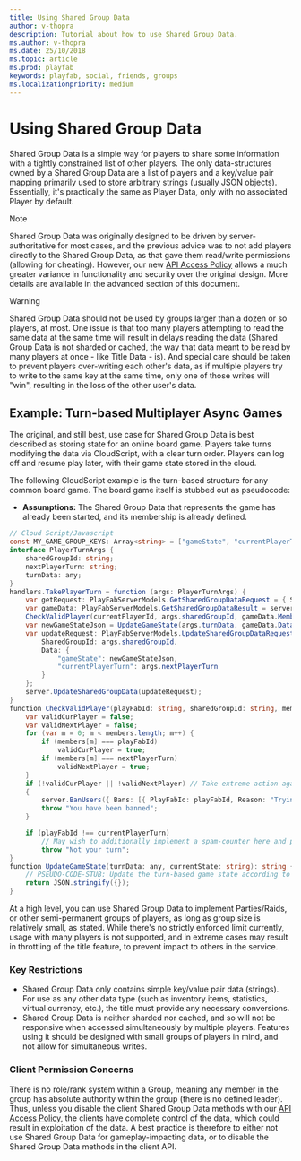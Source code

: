 ```yaml
---
title: Using Shared Group Data
author: v-thopra
description: Tutorial about how to use Shared Group Data.
ms.author: v-thopra
ms.date: 25/10/2018
ms.topic: article
ms.prod: playfab
keywords: playfab, social, friends, groups
ms.localizationpriority: medium
---
```


# Using Shared Group Data

Shared Group Data is a simple way for players to share some information with a tightly constrained list of other players. The only data-structures owned by a Shared Group Data are a list of players and a key/value pair mapping primarily used to store arbitrary strings (usually JSON objects). Essentially, it's practically the same as Player Data, only with no associated Player by default.

> [!NOTE]
> Shared Group Data was originally designed to be driven by server-authoritative for most cases, and the previous advice was to not add players directly to the Shared Group Data, as that gave them read/write permissions (allowing for cheating). However, our new [API Access Policy](../../config/gamemanager/api-access-policy.md) allows a much greater variance in functionality and security over the original design. More details are available in the advanced section of this document.

> [!WARNING]
> Shared Group Data should not be used by groups larger than a dozen or so players, at most. One issue is that too many players attempting to read the same data at the same time will result in delays reading the data (Shared Group Data is not sharded or cached, the way that data meant to be read by many players at once - like Title Data - is). And special care should be taken to prevent players over-writing each other's data, as if multiple players try to write to the same key at the same time, only one of those writes will "win", resulting in the loss of the other user's data. 

## Example: Turn-based Multiplayer Async Games

The original, and still best, use case for Shared Group Data is best described as storing state for an online board game. Players take turns modifying the data via CloudScript, with a clear turn order. Players can log off and resume play later, with their game state stored in the cloud.

The following CloudScript example is the turn-based structure for any common board game. The board game itself is stubbed out as pseudocode:

- **Assumptions:**  The Shared Group Data that represents the game has already been started, and its membership is already defined.

```csharp
// Cloud Script/Javascript
const MY_GAME_GROUP_KEYS: Array<string> = ["gameState", "currentPlayerTurn"];
interface PlayerTurnArgs {
    sharedGroupId: string;
    nextPlayerTurn: string;
    turnData: any;
}
handlers.TakePlayerTurn = function (args: PlayerTurnArgs) {
    var getRequest: PlayFabServerModels.GetSharedGroupDataRequest = { SharedGroupId: args.sharedGroupId, GetMembers: true, Keys: MY_GAME_GROUP_KEYS };
    var gameData: PlayFabServerModels.GetSharedGroupDataResult = server.GetSharedGroupData(getRequest);
    CheckValidPlayer(currentPlayerId, args.sharedGroupId, gameData.Members, gameData.Data["currentPlayerTurn"].Value, args.nextPlayerTurn);
    var newGameStateJson = UpdateGameState(args.turnData, gameData.Data["gameState"].Value);
    var updateRequest: PlayFabServerModels.UpdateSharedGroupDataRequest = {
        SharedGroupId: args.sharedGroupId,
        Data: {
            "gameState": newGameStateJson,
            "currentPlayerTurn": args.nextPlayerTurn
        }
    };
    server.UpdateSharedGroupData(updateRequest);
}
function CheckValidPlayer(playFabId: string, sharedGroupId: string, members: Array<string>, currentPlayerTurn: string, nextPlayerTurn: string): void {
    var validCurPlayer = false;
    var validNextPlayer = false;
    for (var m = 0; m < members.length; m++) {
        if (members[m] === playFabId)
            validCurPlayer = true;
        if (members[m] === nextPlayerTurn)
            validNextPlayer = true;
    }
    if (!validCurPlayer || !validNextPlayer) // Take extreme action against a player trying to cheat
    {
        server.BanUsers({ Bans: [{ PlayFabId: playFabId, Reason: "Trying to play a game you don't belong to: " + sharedGroupId }] });
        throw "You have been banned";
    }

    if (playFabId !== currentPlayerTurn)
        // May wish to additionally implement a spam-counter here and potentially take more extreme action for high-spam count
        throw "Not your turn";
}
function UpdateGameState(turnData: any, currentState: string): string {
    // PSEUDO-CODE-STUB: Update the turn-based game state according to the rules of this game
    return JSON.stringify({});
}
```

At a high level, you can use Shared Group Data to implement Parties/Raids, or other semi-permanent groups of players, as long as group size is relatively small, as stated. While there's no strictly enforced limit currently, usage with many players is not supported, and in extreme cases may result in throttling of the title feature, to prevent impact to others in the service.

### Key Restrictions

- Shared Group Data only contains simple key/value pair data (strings). For use as any other data type (such as inventory items, statistics, virtual currency, etc.), the title must provide any necessary conversions.
- Shared Group Data is neither sharded nor cached, and so will not be responsive when accessed simultaneously by multiple players. Features using it should be designed with small groups of players in mind, and not allow for simultaneous writes.

### Client Permission Concerns

There is no role/rank system within a Group, meaning any member in the group has absolute authority within the group (there is no defined leader). Thus, unless you disable the client Shared Group Data methods with our [API Access Policy](../../config/gamemanager/api-access-policy.md), the clients have complete control of the data, which could result in exploitation of the data. A best practice is therefore to either not use Shared Group Data for gameplay-impacting data, or to disable the Shared Group Data methods in the client API.
